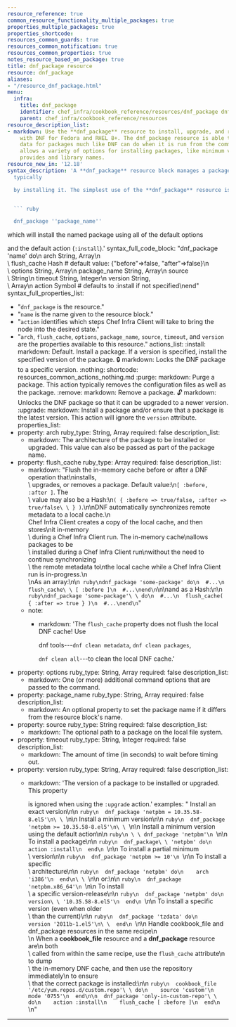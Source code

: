 ```yaml
---
resource_reference: true
common_resource_functionality_multiple_packages: true
properties_multiple_packages: true
properties_shortcode: 
resources_common_guards: true
resources_common_notification: true
resources_common_properties: true
notes_resource_based_on_package: true
title: dnf_package resource
resource: dnf_package
aliases:
- "/resource_dnf_package.html"
menu:
  infra:
    title: dnf_package
    identifier: chef_infra/cookbook_reference/resources/dnf_package dnf_package
    parent: chef_infra/cookbook_reference/resources
resource_description_list:
- markdown: Use the **dnf_package** resource to install, upgrade, and remove packages
    with DNF for Fedora and RHEL 8+. The dnf_package resource is able to resolve provides
    data for packages much like DNF can do when it is run from the command line. This
    allows a variety of options for installing packages, like minimum versions, virtual
    provides and library names.
resource_new_in: '12.18'
syntax_description: 'A **dnf_package** resource block manages a package on a node,
  typically

  by installing it. The simplest use of the **dnf_package** resource is:


  ``` ruby

  dnf_package ''package_name''

  ```


  which will install the named package using all of the default options

  and the default action (`:install`).'
syntax_full_code_block: "dnf_package 'name' do\n  arch              String, Array\n\
  \  flush_cache       Hash # default value: {\"before\"=>false, \"after\"=>false}\n\
  \  options           String, Array\n  package_name      String, Array\n  source\
  \            String\n  timeout           String, Integer\n  version           String,\
  \ Array\n  action            Symbol # defaults to :install if not specified\nend"
syntax_full_properties_list:
- "`dnf_package` is the resource."
- "`name` is the name given to the resource block."
- "`action` identifies which steps Chef Infra Client will take to bring the node into
  the desired state."
- "`arch`, `flush_cache`, `options`, `package_name`, `source`, `timeout`, and `version`
  are the properties available to this resource."
actions_list:
  :install:
    markdown: Default. Install a package. If a version is specified, install the specified
      version of the package.
  :lock:
    markdown: Locks the DNF package to a specific version.
  :nothing:
    shortcode: resources_common_actions_nothing.md
  :purge:
    markdown: Purge a package. This action typically removes the configuration files
      as well as the package.
  :remove:
    markdown: Remove a package.
  :unlock:
    markdown: Unlocks the DNF package so that it can be upgraded to a newer version.
  :upgrade:
    markdown: Install a package and/or ensure that a package is the latest version.
      This action will ignore the `version` attribute.
properties_list:
- property: arch
  ruby_type: String, Array
  required: false
  description_list:
  - markdown: The architecture of the package to be installed or upgraded. This value
      can also be passed as part of the package name.
- property: flush_cache
  ruby_type: Array
  required: false
  description_list:
  - markdown: "Flush the in-memory cache before or after a DNF operation that\ninstalls,\
      \ upgrades, or removes a package. Default value:\n`[ :before, :after ]`. The\
      \ value may also be a Hash:\n`( { :before => true/false, :after => true/false\
      \ } )`.\n\nDNF automatically synchronizes remote metadata to a local cache.\n\
      Chef Infra Client creates a copy of the local cache, and then stores\nit in-memory\
      \ during a Chef Infra Client run. The in-memory cache\nallows packages to be\
      \ installed during a Chef Infra Client run\nwithout the need to continue synchronizing\
      \ the remote metadata to\nthe local cache while a Chef Infra Client run is in-progress.\n\
      \nAs an array:\n\n``` ruby\ndnf_package 'some-package' do\n  #...\n  flush_cache\
      \ [ :before ]\n  #...\nend\n```\n\nand as a Hash:\n\n``` ruby\ndnf_package 'some-package'\
      \ do\n  #...\n  flush_cache( { :after => true } )\n  #...\nend\n```"
  - note:
    - markdown: 'The `flush_cache` property does not flush the local DNF cache! Use

        dnf tools---`dnf clean metadata`, `dnf clean packages`,

        `dnf clean all`---to clean the local DNF cache.'
- property: options
  ruby_type: String, Array
  required: false
  description_list:
  - markdown: One (or more) additional command options that are passed to the command.
- property: package_name
  ruby_type: String, Array
  required: false
  description_list:
  - markdown: An optional property to set the package name if it differs from the
      resource block's name.
- property: source
  ruby_type: String
  required: false
  description_list:
  - markdown: The optional path to a package on the local file system.
- property: timeout
  ruby_type: String, Integer
  required: false
  description_list:
  - markdown: The amount of time (in seconds) to wait before timing out.
- property: version
  ruby_type: String, Array
  required: false
  description_list:
  - markdown: 'The version of a package to be installed or upgraded. This property

      is ignored when using the `:upgrade` action.'
examples: "
  Install an exact version\n\n  ``` ruby\n  dnf_package 'netpbm = 10.35.58-8.el5'\n\
  \  ```\n\n  Install a minimum version\n\n  ``` ruby\n  dnf_package 'netpbm >= 10.35.58-8.el5'\n\
  \  ```\n\n  Install a minimum version using the default action\n\n  ``` ruby\n \
  \ dnf_package 'netpbm'\n  ```\n\n  To install a package\n\n  ``` ruby\n  dnf_package\
  \ 'netpbm' do\n    action :install\n  end\n  ```\n\n  To install a partial minimum\
  \ version\n\n  ``` ruby\n  dnf_package 'netpbm >= 10'\n  ```\n\n  To install a specific\
  \ architecture\n\n  ``` ruby\n  dnf_package 'netpbm' do\n    arch 'i386'\n  end\n\
  \  ```\n\n  or:\n\n  ``` ruby\n  dnf_package 'netpbm.x86_64'\n  ```\n\n  To install\
  \ a specific version-release\n\n  ``` ruby\n  dnf_package 'netpbm' do\n    version\
  \ '10.35.58-8.el5'\n  end\n  ```\n\n  To install a specific version (even when older\
  \ than the current)\n\n  ``` ruby\n  dnf_package 'tzdata' do\n    version '2011b-1.el5'\n\
  \  end\n  ```\n\n  Handle cookbook_file and dnf_package resources in the same recipe\n\
  \n  When a **cookbook_file** resource and a **dnf_package** resource are\n  both\
  \ called from within the same recipe, use the `flush_cache` attribute\n  to dump\
  \ the in-memory DNF cache, and then use the repository immediately\n  to ensure\
  \ that the correct package is installed:\n\n  ``` ruby\n  cookbook_file '/etc/yum.repos.d/custom.repo'\
  \ do\n    source 'custom'\n    mode '0755'\n  end\n\n  dnf_package 'only-in-custom-repo'\
  \ do\n    action :install\n    flush_cache [ :before ]\n  end\n  ```\n"

---
```

